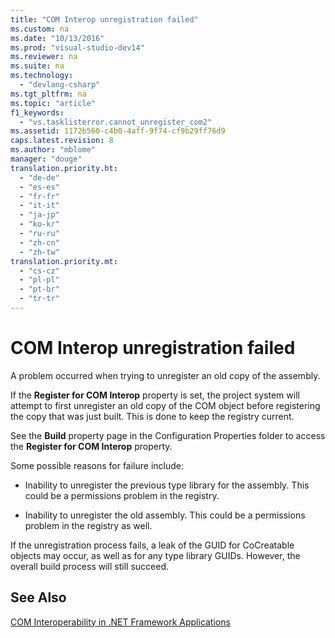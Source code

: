 ```yaml
---
title: "COM Interop unregistration failed"
ms.custom: na
ms.date: "10/13/2016"
ms.prod: "visual-studio-dev14"
ms.reviewer: na
ms.suite: na
ms.technology: 
  - "devlang-csharp"
ms.tgt_pltfrm: na
ms.topic: "article"
f1_keywords: 
  - "vs.tasklisterror.cannot_unregister_com2"
ms.assetid: 1172b560-c4b0-4aff-9f74-cf9b29ff76d9
caps.latest.revision: 8
ms.author: "mblome"
manager: "douge"
translation.priority.ht: 
  - "de-de"
  - "es-es"
  - "fr-fr"
  - "it-it"
  - "ja-jp"
  - "ko-kr"
  - "ru-ru"
  - "zh-cn"
  - "zh-tw"
translation.priority.mt: 
  - "cs-cz"
  - "pl-pl"
  - "pt-br"
  - "tr-tr"
---
```

# COM Interop unregistration failed
A problem occurred when trying to unregister an old copy of the assembly.  
  
 If the **Register for COM Interop** property is set, the project system will attempt to first unregister an old copy of the COM object before registering the copy that was just built. This is done to keep the registry current.  
  
 See the **Build** property page in the Configuration Properties folder to access the **Register for COM Interop** property.  
  
 Some possible reasons for failure include:  
  
-   Inability to unregister the previous type library for the assembly. This could be a permissions problem in the registry.  
  
-   Inability to unregister the old assembly. This could be a permissions problem in the registry as well.  
  
 If the unregistration process fails, a leak of the GUID for CoCreatable objects may occur, as well as for any type library GUIDs. However, the overall build process will still succeed.  
  
## See Also  
 [COM Interoperability in .NET Framework Applications](../Topic/COM%20Interoperability%20in%20.NET%20Framework%20Applications%20\(Visual%20Basic\).md)